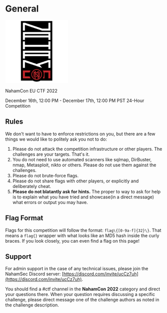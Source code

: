 # General

<img src="naham_banner.png" alt="NahamCon EU CTF 2022 Logo" width="200"/>

NahamCon EU CTF 2022

December 16th, 12:00 PM - December 17th, 12:00 PM PST
24-Hour Competition

## Rules

We don't want to have to enforce restrictions on you, but there are a few things we would like to politely ask you not to do:

1. Please do not attack the competition infrastructure or other players. The challenges are your targets. That's it.
1. You do not need to use automated scanners like sqlmap, DirBuster, nmap, Metasploit, nikto or others. Please do not use them against the challenges.
1. Please do not brute-force flags.
1. Please do not share flags with other players, or explicitly and deliberately cheat.
1. **Please do not blatantly ask for hints.** The proper to way to ask for help is to explain what you have tried and showcase(in a direct message) what errors or output you may have.

## Flag Format

Flags for this competition will follow the format: `flag\{[0-9a-f]{32}\}`. That means a ``flag{}`` wrapper with what looks like an MD5 hash inside the curly braces. If you look closely, you can even find a flag on this page!

## Support

For admin support in the case of any technical issues, please join the NahamSec Discord server: [https://discord.com/invite/ucCz7uh](https://discord.com/invite/ucCz7uh).

You should find a #ctf channel in the **NahamCon 2022** category and direct your questions there. When your question requires discussing a specific challenge, please direct message one of the challenge authors as noted in the challenge description.

